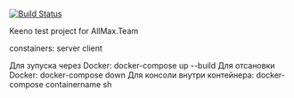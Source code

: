 [![Build Status](https://travis-ci.com/Drillibit/ApolloTest.svg?branch=master)](https://travis-ci.com/Drillibit/ApolloTest)

Keeno test project for AllMax.Team

constainers: server client

Для зупуска через Docker: docker-compose up --build
Для отсановки Docker: docker-compose down
Для консоли внутри контейнера: docker-compose containername sh